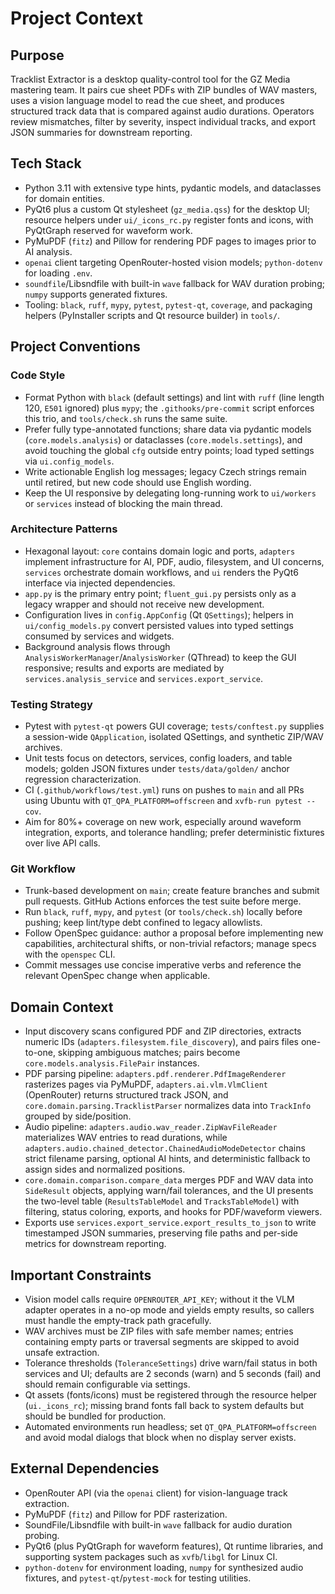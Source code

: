 # Project Context

## Purpose
Tracklist Extractor is a desktop quality-control tool for the GZ Media mastering team. It pairs cue sheet PDFs with ZIP bundles of WAV masters, uses a vision language model to read the cue sheet, and produces structured track data that is compared against audio durations. Operators review mismatches, filter by severity, inspect individual tracks, and export JSON summaries for downstream reporting.

## Tech Stack
- Python 3.11 with extensive type hints, pydantic models, and dataclasses for domain entities.
- PyQt6 plus a custom Qt stylesheet (`gz_media.qss`) for the desktop UI; resource helpers under `ui/_icons_rc.py` register fonts and icons, with PyQtGraph reserved for waveform work.
- PyMuPDF (`fitz`) and Pillow for rendering PDF pages to images prior to AI analysis.
- `openai` client targeting OpenRouter-hosted vision models; `python-dotenv` for loading `.env`.
- `soundfile`/Libsndfile with built-in `wave` fallback for WAV duration probing; `numpy` supports generated fixtures.
- Tooling: `black`, `ruff`, `mypy`, `pytest`, `pytest-qt`, `coverage`, and packaging helpers (PyInstaller scripts and Qt resource builder) in `tools/`.

## Project Conventions

### Code Style
- Format Python with `black` (default settings) and lint with `ruff` (line length 120, `E501` ignored) plus `mypy`; the `.githooks/pre-commit` script enforces this trio, and `tools/check.sh` runs the same suite.
- Prefer fully type-annotated functions; share data via pydantic models (`core.models.analysis`) or dataclasses (`core.models.settings`), and avoid touching the global `cfg` outside entry points; load typed settings via `ui.config_models`.
- Write actionable English log messages; legacy Czech strings remain until retired, but new code should use English wording.
- Keep the UI responsive by delegating long-running work to `ui/workers` or `services` instead of blocking the main thread.

### Architecture Patterns
- Hexagonal layout: `core` contains domain logic and ports, `adapters` implement infrastructure for AI, PDF, audio, filesystem, and UI concerns, `services` orchestrate domain workflows, and `ui` renders the PyQt6 interface via injected dependencies.
- `app.py` is the primary entry point; `fluent_gui.py` persists only as a legacy wrapper and should not receive new development.
- Configuration lives in `config.AppConfig` (Qt `QSettings`); helpers in `ui/config_models.py` convert persisted values into typed settings consumed by services and widgets.
- Background analysis flows through `AnalysisWorkerManager`/`AnalysisWorker` (QThread) to keep the GUI responsive; results and exports are mediated by `services.analysis_service` and `services.export_service`.

### Testing Strategy
- Pytest with `pytest-qt` powers GUI coverage; `tests/conftest.py` supplies a session-wide `QApplication`, isolated QSettings, and synthetic ZIP/WAV archives.
- Unit tests focus on detectors, services, config loaders, and table models; golden JSON fixtures under `tests/data/golden/` anchor regression characterization.
- CI (`.github/workflows/test.yml`) runs on pushes to `main` and all PRs using Ubuntu with `QT_QPA_PLATFORM=offscreen` and `xvfb-run pytest --cov`.
- Aim for 80%+ coverage on new work, especially around waveform integration, exports, and tolerance handling; prefer deterministic fixtures over live API calls.

### Git Workflow
- Trunk-based development on `main`; create feature branches and submit pull requests. GitHub Actions enforces the test suite before merge.
- Run `black`, `ruff`, `mypy`, and `pytest` (or `tools/check.sh`) locally before pushing; keep lint/type debt confined to legacy allowlists.
- Follow OpenSpec guidance: author a proposal before implementing new capabilities, architectural shifts, or non-trivial refactors; manage specs with the `openspec` CLI.
- Commit messages use concise imperative verbs and reference the relevant OpenSpec change when applicable.

## Domain Context
- Input discovery scans configured PDF and ZIP directories, extracts numeric IDs (`adapters.filesystem.file_discovery`), and pairs files one-to-one, skipping ambiguous matches; pairs become `core.models.analysis.FilePair` instances.
- PDF parsing pipeline: `adapters.pdf.renderer.PdfImageRenderer` rasterizes pages via PyMuPDF, `adapters.ai.vlm.VlmClient` (OpenRouter) returns structured track JSON, and `core.domain.parsing.TracklistParser` normalizes data into `TrackInfo` grouped by side/position.
- Audio pipeline: `adapters.audio.wav_reader.ZipWavFileReader` materializes WAV entries to read durations, while `adapters.audio.chained_detector.ChainedAudioModeDetector` chains strict filename parsing, optional AI hints, and deterministic fallback to assign sides and normalized positions.
- `core.domain.comparison.compare_data` merges PDF and WAV data into `SideResult` objects, applying warn/fail tolerances, and the UI presents the two-level table (`ResultsTableModel` and `TracksTableModel`) with filtering, status coloring, exports, and hooks for PDF/waveform viewers.
- Exports use `services.export_service.export_results_to_json` to write timestamped JSON summaries, preserving file paths and per-side metrics for downstream reporting.

## Important Constraints
- Vision model calls require `OPENROUTER_API_KEY`; without it the VLM adapter operates in a no-op mode and yields empty results, so callers must handle the empty-track path gracefully.
- WAV archives must be ZIP files with safe member names; entries containing empty parts or traversal segments are skipped to avoid unsafe extraction.
- Tolerance thresholds (`ToleranceSettings`) drive warn/fail status in both services and UI; defaults are 2 seconds (warn) and 5 seconds (fail) and should remain configurable via settings.
- Qt assets (fonts/icons) must be registered through the resource helper (`ui._icons_rc`); missing brand fonts fall back to system defaults but should be bundled for production.
- Automated environments run headless; set `QT_QPA_PLATFORM=offscreen` and avoid modal dialogs that block when no display server exists.

## External Dependencies
- OpenRouter API (via the `openai` client) for vision-language track extraction.
- PyMuPDF (`fitz`) and Pillow for PDF rasterization.
- SoundFile/Libsndfile with built-in `wave` fallback for audio duration probing.
- PyQt6 (plus PyQtGraph for waveform features), Qt runtime libraries, and supporting system packages such as `xvfb`/`libgl` for Linux CI.
- `python-dotenv` for environment loading, `numpy` for synthesized audio fixtures, and `pytest-qt`/`pytest-mock` for testing utilities.
